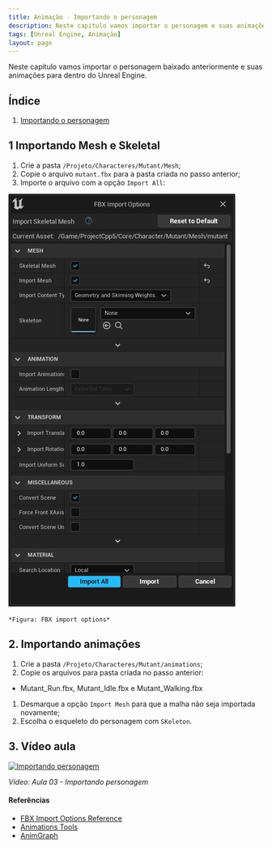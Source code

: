 ```yaml
---
title: Animação - Importando o personagem
description: Neste capitulo vamos importar o personagem e suas animações para dentro do Unreal Engine.
tags: [Unreal Engine, Animação]
layout: page
---
```


Neste capitulo vamos importar o personagem baixado anteriormente e suas animações para dentro do Unreal Engine.

## Índice
1. [Importando o personagem](#1-importando-o-personagem)

## 1 Importando Mesh e Skeletal
1. Crie a pasta `/Projeto/Characteres/Mutant/Mesh`;
1. Copie o arquivo `mutant.fbx` para a pasta criada no passo anterior;
1. Importe o arquivo com a opção `Import All`:

  ![Figura: FBX import options](imagens/animacao/unreal_engine_fbx_import_options.jpg)

    *Figura: FBX import options*

## 2. Importando animações
1. Crie a pasta `/Projeto/Characteres/Mutant/animations`;
1. Copie os arquivos para pasta criada no passo anterior:
 - Mutant_Run.fbx, Mutant_Idle.fbx e Mutant_Walking.fbx
1. Desmarque a opção `Import Mesh` para que a malha não seja importada novamente;
1. Escolha o esqueleto do personagem com `SKeleton`.

## 3. Vídeo aula
[![Importando personagem](http://img.youtube.com/vi/6ZLatHfD7P8/0.jpg)](https://youtu.be/6ZLatHfD7P8 "Aula 03")

*Vídeo: Aula 03 - Importando personagem*


#### Referências
- [FBX Import Options Reference](https://docs.unrealengine.com/en-US/Engine/Content/Importing/FBX/ImportOptions/index.html)   
- [Animations Tools](https://docs.unrealengine.com/en-US/Engine/Animation/Persona/Modes/index.html)  
- [AnimGraph](https://docs.unrealengine.com/en-US/Engine/Animation/AnimBlueprints/AnimGraph/index.html)
